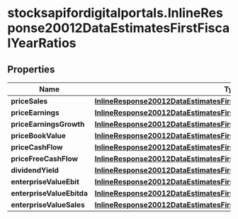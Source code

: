 # stocksapifordigitalportals.InlineResponse20012DataEstimatesFirstFiscalYearRatios

## Properties

Name | Type | Description | Notes
------------ | ------------- | ------------- | -------------
**priceSales** | [**InlineResponse20012DataEstimatesFirstFiscalYearRatiosPriceSales**](InlineResponse20012DataEstimatesFirstFiscalYearRatiosPriceSales.md) |  | [optional] 
**priceEarnings** | [**InlineResponse20012DataEstimatesFirstFiscalYearRatiosPriceEarnings**](InlineResponse20012DataEstimatesFirstFiscalYearRatiosPriceEarnings.md) |  | [optional] 
**priceEarningsGrowth** | [**InlineResponse20012DataEstimatesFirstFiscalYearRatiosPriceEarningsGrowth**](InlineResponse20012DataEstimatesFirstFiscalYearRatiosPriceEarningsGrowth.md) |  | [optional] 
**priceBookValue** | [**InlineResponse20012DataEstimatesFirstFiscalYearRatiosPriceBookValue**](InlineResponse20012DataEstimatesFirstFiscalYearRatiosPriceBookValue.md) |  | [optional] 
**priceCashFlow** | [**InlineResponse20012DataEstimatesFirstFiscalYearRatiosPriceCashFlow**](InlineResponse20012DataEstimatesFirstFiscalYearRatiosPriceCashFlow.md) |  | [optional] 
**priceFreeCashFlow** | [**InlineResponse20012DataEstimatesFirstFiscalYearRatiosPriceFreeCashFlow**](InlineResponse20012DataEstimatesFirstFiscalYearRatiosPriceFreeCashFlow.md) |  | [optional] 
**dividendYield** | [**InlineResponse20012DataEstimatesFirstFiscalYearRatiosDividendYield**](InlineResponse20012DataEstimatesFirstFiscalYearRatiosDividendYield.md) |  | [optional] 
**enterpriseValueEbit** | [**InlineResponse20012DataEstimatesFirstFiscalYearRatiosEnterpriseValueEbit**](InlineResponse20012DataEstimatesFirstFiscalYearRatiosEnterpriseValueEbit.md) |  | [optional] 
**enterpriseValueEbitda** | [**InlineResponse20012DataEstimatesFirstFiscalYearRatiosEnterpriseValueEbitda**](InlineResponse20012DataEstimatesFirstFiscalYearRatiosEnterpriseValueEbitda.md) |  | [optional] 
**enterpriseValueSales** | [**InlineResponse20012DataEstimatesFirstFiscalYearRatiosEnterpriseValueSales**](InlineResponse20012DataEstimatesFirstFiscalYearRatiosEnterpriseValueSales.md) |  | [optional] 


